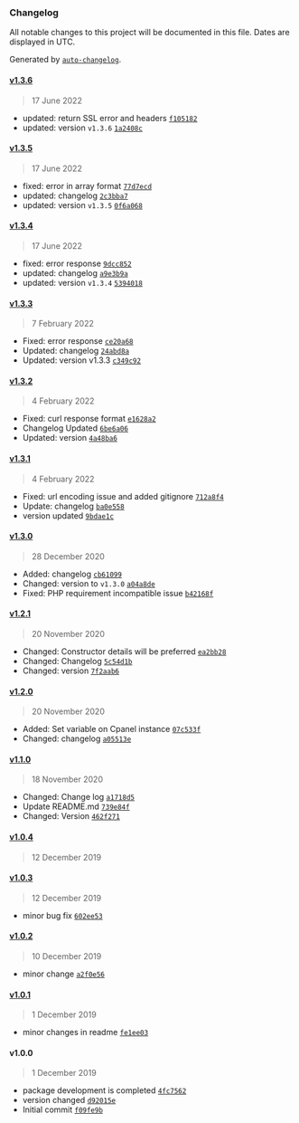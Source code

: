 ### Changelog

All notable changes to this project will be documented in this file. Dates are displayed in UTC.

Generated by [`auto-changelog`](https://github.com/CookPete/auto-changelog).

#### [v1.3.6](https://github.com/webreinvent/laravel-cpanel/compare/v1.3.5...v1.3.6)

> 17 June 2022

- updated: return SSL error and headers [`f105182`](https://github.com/webreinvent/laravel-cpanel/commit/f1051826784f6479ea2b255a05bd91169310a15a)
- updated: version `v1.3.6` [`1a2408c`](https://github.com/webreinvent/laravel-cpanel/commit/1a2408ce723640a6cff01bc60e56d2a78a64d6c2)

#### [v1.3.5](https://github.com/webreinvent/laravel-cpanel/compare/v1.3.4...v1.3.5)

> 17 June 2022

- fixed: error in array format [`77d7ecd`](https://github.com/webreinvent/laravel-cpanel/commit/77d7ecd2d5526ee173c74ec8e0a185f40a453294)
- updated: changelog [`2c3bba7`](https://github.com/webreinvent/laravel-cpanel/commit/2c3bba70d56069ebf272146903d306729d2f834a)
- updated: version `v1.3.5` [`0f6a068`](https://github.com/webreinvent/laravel-cpanel/commit/0f6a068616ddbccebe9690aa198b57ed77e44834)

#### [v1.3.4](https://github.com/webreinvent/laravel-cpanel/compare/v1.3.3...v1.3.4)

> 17 June 2022

- fixed: error response [`9dcc852`](https://github.com/webreinvent/laravel-cpanel/commit/9dcc852ca7658332f4093803ec00e91c5ccf849c)
- updated: changelog [`a9e3b9a`](https://github.com/webreinvent/laravel-cpanel/commit/a9e3b9af20dd98f2b3db5a2ab79109f19026a71a)
- updated: version `v1.3.4` [`5394018`](https://github.com/webreinvent/laravel-cpanel/commit/5394018a497e70b9beebc7e1d814a0880e033d5c)

#### [v1.3.3](https://github.com/webreinvent/laravel-cpanel/compare/v1.3.2...v1.3.3)

> 7 February 2022

- Fixed: error response [`ce20a68`](https://github.com/webreinvent/laravel-cpanel/commit/ce20a68b978c4c6e78d6b973b015fa0febef4c9a)
- Updated: changelog [`24abd8a`](https://github.com/webreinvent/laravel-cpanel/commit/24abd8af7f5fef34b02ed8c12f70f0411c26c052)
- Updated: version v1.3.3 [`c349c92`](https://github.com/webreinvent/laravel-cpanel/commit/c349c922878f92321f19379447fb3ceada719cd4)

#### [v1.3.2](https://github.com/webreinvent/laravel-cpanel/compare/v1.3.1...v1.3.2)

> 4 February 2022

- Fixed: curl response format [`e1628a2`](https://github.com/webreinvent/laravel-cpanel/commit/e1628a2869fbcb94e554b9d1c7e32fa260e8cd24)
- Changelog Updated [`6be6a06`](https://github.com/webreinvent/laravel-cpanel/commit/6be6a0657d3048c72cd38b8976d50b258f7a39bc)
- Updated: version [`4a48ba6`](https://github.com/webreinvent/laravel-cpanel/commit/4a48ba68144f46efb77eac886fcca0f973f35410)

#### [v1.3.1](https://github.com/webreinvent/laravel-cpanel/compare/v1.3.0...v1.3.1)

> 4 February 2022

- Fixed: url encoding issue and added gitignore [`712a8f4`](https://github.com/webreinvent/laravel-cpanel/commit/712a8f47da374d16c72395f04a12152a67fac233)
- Update: changelog [`ba0e558`](https://github.com/webreinvent/laravel-cpanel/commit/ba0e55825ad28179dabcb48a6dfdd12263cbf091)
- version updated [`9bdae1c`](https://github.com/webreinvent/laravel-cpanel/commit/9bdae1c876baf998cde2640da98655d23f2143d4)

#### [v1.3.0](https://github.com/webreinvent/laravel-cpanel/compare/v1.2.1...v1.3.0)

> 28 December 2020

- Added: changelog [`cb61099`](https://github.com/webreinvent/laravel-cpanel/commit/cb610994e04091fde368d044f3f46bdaed8a5e14)
- Changed: version to `v1.3.0` [`a04a8de`](https://github.com/webreinvent/laravel-cpanel/commit/a04a8def2e7dff69f4d948e388bf9982eb75fdfb)
- Fixed: PHP requirement incompatible issue [`b42168f`](https://github.com/webreinvent/laravel-cpanel/commit/b42168f698f19e062cabede8df92cd86273e92c8)

#### [v1.2.1](https://github.com/webreinvent/laravel-cpanel/compare/v1.2.0...v1.2.1)

> 20 November 2020

- Changed: Constructor details will be preferred [`ea2bb28`](https://github.com/webreinvent/laravel-cpanel/commit/ea2bb28780c86b21bbe1fdc754e5343c13d69fdf)
- Changed: Changelog [`5c54d1b`](https://github.com/webreinvent/laravel-cpanel/commit/5c54d1ba88959af393d96349322d61ff95e42131)
- Changed: version [`7f2aab6`](https://github.com/webreinvent/laravel-cpanel/commit/7f2aab66bc476e565d48640a5f3e8deb079d48b9)

#### [v1.2.0](https://github.com/webreinvent/laravel-cpanel/compare/v1.1.0...v1.2.0)

> 20 November 2020

- Added: Set variable on Cpanel instance [`07c533f`](https://github.com/webreinvent/laravel-cpanel/commit/07c533f668f93fd8365494fcc73b221c4ac08f5f)
- Changed: changelog [`a05513e`](https://github.com/webreinvent/laravel-cpanel/commit/a05513e6f8e9e2532edf4c13428e1253d8850d45)

#### [v1.1.0](https://github.com/webreinvent/laravel-cpanel/compare/v1.0.4...v1.1.0)

> 18 November 2020

- Changed: Change log [`a1718d5`](https://github.com/webreinvent/laravel-cpanel/commit/a1718d56d7703b1da58cc317f5a606e4ce5ae52e)
- Update README.md [`739e84f`](https://github.com/webreinvent/laravel-cpanel/commit/739e84fceaa8b4b03061465dbb124d37ffa8a074)
- Changed: Version [`462f271`](https://github.com/webreinvent/laravel-cpanel/commit/462f271040d99cbc252dd65507869273741a04ea)

#### [v1.0.4](https://github.com/webreinvent/laravel-cpanel/compare/v1.0.3...v1.0.4)

> 12 December 2019

#### [v1.0.3](https://github.com/webreinvent/laravel-cpanel/compare/v1.0.2...v1.0.3)

> 12 December 2019

- minor bug fix [`602ee53`](https://github.com/webreinvent/laravel-cpanel/commit/602ee534d904ff5181154067829e65e84bf1b2f6)

#### [v1.0.2](https://github.com/webreinvent/laravel-cpanel/compare/v1.0.1...v1.0.2)

> 10 December 2019

- minor change [`a2f0e56`](https://github.com/webreinvent/laravel-cpanel/commit/a2f0e56aabfec74e05aeffb736bb1d23a7fff055)

#### [v1.0.1](https://github.com/webreinvent/laravel-cpanel/compare/v1.0.0...v1.0.1)

> 1 December 2019

- minor changes in readme [`fe1ee03`](https://github.com/webreinvent/laravel-cpanel/commit/fe1ee03fd9231f86cb7cb9c808e13b772ec59e26)

#### v1.0.0

> 1 December 2019

- package development is completed [`4fc7562`](https://github.com/webreinvent/laravel-cpanel/commit/4fc756296eae0740343ee19d69edbc34b748b08d)
- version changed [`d92015e`](https://github.com/webreinvent/laravel-cpanel/commit/d92015ebe743922e3432b4b086e690930ec193f6)
- Initial commit [`f09fe9b`](https://github.com/webreinvent/laravel-cpanel/commit/f09fe9b09789c7b10a8b8c4d9d8b1f4473c58174)
